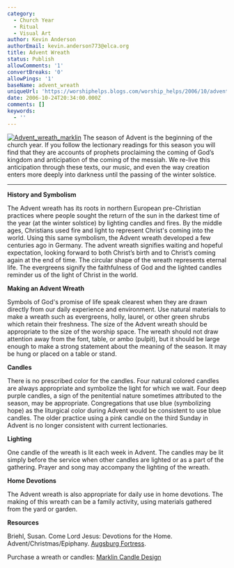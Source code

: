 ```yaml
---
category:
  - Church Year
  - Ritual
  - Visual Art
author: Kevin Anderson
authorEmail: kevin.anderson773@elca.org
title: Advent Wreath
status: Publish
allowComments: '1'
convertBreaks: '0'
allowPings: '1'
baseName: advent_wreath
uniqueUrl: 'https://worshiphelps.blogs.com/worship_helps/2006/10/advent_wreath.html '
date: 2006-10-24T20:34:00.000Z
comments: []
keywords:
  - ''
---
```

 [![Advent_wreath_marklin](https://worshiphelps.blogs.com/worship_helps/images/advent_wreath_marklin.jpg "Advent_wreath_marklin")](http://worshiphelps.blogs.com/.shared/image.html?/photos/uncategorized/advent_wreath_marklin.jpg) The season of Advent is the beginning of the church year. If you follow the lectionary readings for this season you will find that they are accounts of prophets proclaiming the coming of God’s kingdom and anticipation of the coming of the messiah. We re-live this anticipation through these texts, our music, and even the way creation enters more deeply into darkness until the passing of the winter solstice.
***
**History and Symbolism**

The Advent wreath has its roots in northern European pre-Christian practices where people sought the return of the sun in the darkest time of the year (at the winter solstice) by lighting candles and fires. By the middle ages, Christians used fire and light to represent Christ's coming into the world. Using this same symbolism, the Advent wreath developed a few centuries ago in Germany. The advent wreath signifies waiting and hopeful expectation, looking forward to both Christ’s birth and to Christ’s coming again at the end of time. The circular shape of the wreath represents eternal life. The evergreens signify the faithfulness of God and the lighted candles reminder us of the light of Christ in the world.

**Making an Advent Wreath**

Symbols of God's promise of life speak clearest when they are drawn directly from our daily experience and environment. Use natural materials to make a wreath such as evergreens, holly, laurel, or other green shrubs which retain their freshness. The size of the Advent wreath should be appropriate to the size of the worship space. The wreath should not draw attention away from the font, table, or ambo (pulpit), but it should be large enough to make a strong statement about the meaning of the season. It may be hung or placed on a table or stand.

**Candles**

There is no prescribed color for the candles. Four natural colored candles are always appropriate and symbolize the light for which we wait. Four deep purple candles, a sign of the penitential nature sometimes attributed to the season, may be appropriate. Congregations that use blue (symbolizing hope) as the liturgical color during Advent would be consistent to use blue candles. The older practice using a pink candle on the third Sunday in Advent is no longer consistent with current lectionaries.

**Lighting**

One candle of the wreath is lit each week in Advent. The candles may be lit simply before the service when other candles are lighted or as a part of the gathering. Prayer and song may accompany the lighting of the wreath.

**Home Devotions**

The Advent wreath is also appropriate for daily use in home devotions. The making of this wreath can be a family activity, using materials gathered from the yard or garden.

**Resources**

Briehl, Susan. Come Lord Jesus: Devotions for the Home. Advent/Christmas/Epiphany. [Augsburg Fortress](http://www.augsburgfortress.org/).

Purchase a wreath or candles: [Marklin Candle Design](http://www.marklincandle.com/)
